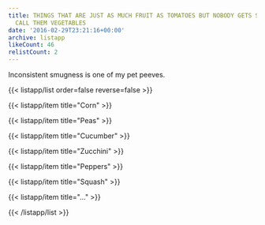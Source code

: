 ```yaml
---
title: THINGS THAT ARE JUST AS MUCH FRUIT AS TOMATOES BUT NOBODY GETS SMUG WHEN YOU
  CALL THEM VEGETABLES
date: '2016-02-29T23:21:16+00:00'
archive: listapp
likeCount: 46
relistCount: 2
---
```


Inconsistent smugness is one of my pet peeves.

{{< listapp/list order=false reverse=false >}}

   {{< listapp/item title="Corn" >}}

   {{< listapp/item title="Peas" >}}

   {{< listapp/item title="Cucumber" >}}

   {{< listapp/item title="Zucchini" >}}

   {{< listapp/item title="Peppers" >}}

   {{< listapp/item title="Squash" >}}

   {{< listapp/item title="..." >}}

{{< /listapp/list >}}
